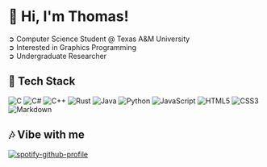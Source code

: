 # 💫 Hi, I'm Thomas!
➲ Computer Science Student @ Texas A&M University<br>
➲ Interested in Graphics Programming<br>
➲ Undergraduate Researcher
## 🚀 Tech Stack
![C](https://img.shields.io/badge/c-%2300599C.svg?style=for-the-badge&logo=c&logoColor=white) 
![C#](https://img.shields.io/badge/c%23-%23239120.svg?style=for-the-badge&logo=csharp&logoColor=white) 
![C++](https://img.shields.io/badge/c++-%2300599C.svg?style=for-the-badge&logo=c%2B%2B&logoColor=white) 
![Rust](https://img.shields.io/badge/rust-%23000000.svg?style=for-the-badge&logo=rust&logoColor=white)
![Java](https://img.shields.io/badge/java-%23ED8B00.svg?style=for-the-badge&logo=openjdk&logoColor=white) 
![Python](https://img.shields.io/badge/python-3670A0?style=for-the-badge&logo=python&logoColor=ffdd54)
![JavaScript](https://img.shields.io/badge/javascript-%23323330.svg?style=for-the-badge&logo=javascript&logoColor=%23F7DF1E) 
![HTML5](https://img.shields.io/badge/html5-%23E34F26.svg?style=for-the-badge&logo=html5&logoColor=white) 
![CSS3](https://img.shields.io/badge/css3-%231572B6.svg?style=for-the-badge&logo=css3&logoColor=white) 
![Markdown](https://img.shields.io/badge/markdown-%23000000.svg?style=for-the-badge&logo=markdown&logoColor=white)

## 🎶 Vibe with me
[![spotify-github-profile](https://spotify-github-profile.kittinanx.com/api/view?uid=eg0o54vfgdcynpacy48818rpt&cover_image=true&theme=novatorem&show_offline=false&background_color=000000&interchange=false&bar_color=5e30eb&bar_color_cover=false)](https://spotify-github-profile.kittinanx.com/api/view?uid=eg0o54vfgdcynpacy48818rpt&redirect=true)
